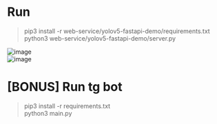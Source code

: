 # Run  
  
> pip3 install -r web-service/yolov5-fastapi-demo/requirements.txt  
> python3 web-service/yolov5-fastapi-demo/server.py  

![image](https://github.com/LeLinux/4Fun-welding-detection-AtomicHack/assets/115425862/2cb059df-6218-4ffe-91d3-d673cacf8f8b)  
![image](https://github.com/LeLinux/4Fun-welding-detection-AtomicHack/assets/115425862/52cc268e-742c-495c-bed0-289abc8d1c1f)  


# [BONUS] Run tg bot  
  
> pip3 install -r requirements.txt  
> python3 main.py  
